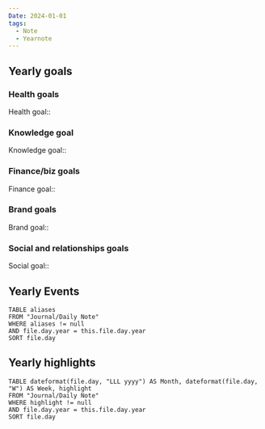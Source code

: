 ```yaml
---
Date: 2024-01-01
tags:
  - Note
  - Yearnote
---
```

## Yearly goals
### Health goals
Health goal:: 
### Knowledge goal
Knowledge goal:: 
### Finance/biz goals
Finance goal:: 
### Brand goals
Brand goal:: 
### Social and relationships goals
Social goal:: 

## Yearly Events
```dataview
TABLE aliases
FROM "Journal/Daily Note"
WHERE aliases != null
AND file.day.year = this.file.day.year
SORT file.day
```
## Yearly highlights
```dataview
TABLE dateformat(file.day, "LLL yyyy") AS Month, dateformat(file.day, "W") AS Week, highlight
FROM "Journal/Daily Note"
WHERE highlight != null
AND file.day.year = this.file.day.year
SORT file.day
```
